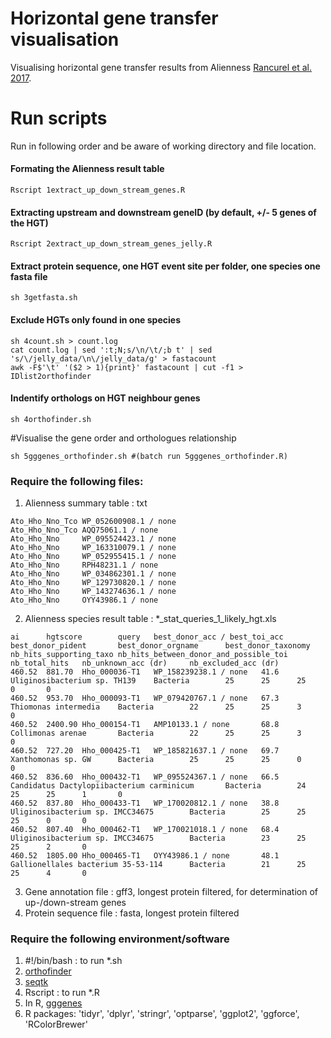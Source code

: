 # Horizontal gene transfer visualisation
Visualising horizontal gene transfer results from Alienness [Rancurel et al. 2017](https://www.mdpi.com/2073-4425/8/10/248).

# Run scripts 
Run in following order and be aware of working directory and file location.

#### Formating the Alienness result table
```
Rscript 1extract_up_down_stream_genes.R 
```
#### Extracting upstream and downstream geneID (by default, +/- 5 genes of the HGT)
```
Rscript 2extract_up_down_stream_genes_jelly.R 
```
#### Extract protein sequence, one HGT event site per folder, one species one fasta file
```
sh 3getfasta.sh
```
#### Exclude HGTs only found in one species
```
sh 4count.sh > count.log
cat count.log | sed ':t;N;s/\n/\t/;b t' | sed 's/\/jelly_data/\n\/jelly_data/g' > fastacount
awk -F$'\t' '($2 > 1){print}' fastacount | cut -f1 > IDlist2orthofinder
```
#### Indentify orthologs on HGT neighbour genes
```
sh 4orthofinder.sh
```
#Visualise the gene order and orthologues relationship
```
sh 5gggenes_orthofinder.sh #(batch run 5gggenes_orthofinder.R)
```

### Require the following files:

1. Alienness summary table : txt
```
Ato_Hho_Nno_Tco WP_052600908.1 / none
Ato_Hho_Nno_Tco AQQ75061.1 / none
Ato_Hho_Nno     WP_095524423.1 / none
Ato_Hho_Nno     WP_163310079.1 / none
Ato_Hho_Nno     WP_052955415.1 / none
Ato_Hho_Nno     RPH48231.1 / none
Ato_Hho_Nno     WP_034862301.1 / none
Ato_Hho_Nno     WP_129730820.1 / none
Ato_Hho_Nno     WP_143274636.1 / none
Ato_Hho_Nno     OYY43986.1 / none
```
2. Alienness species result table : \*_stat_queries_1_likely_hgt.xls
```
ai      hgtscore        query   best_donor_acc / best_toi_acc   best_donor_pident       best_donor_orgname      best_donor_taxonomy     nb_hits_supporting_taxo nb_hits_between_donor_and_possible_toi nb_total_hits   nb_unknown_acc (dr)     nb_excluded_acc (dr)
460.52  881.70  Hho_000036-T1   WP_158239238.1 / none   41.6    Uliginosibacterium sp. TH139    Bacteria        25      25      25      0       0
460.52  953.70  Hho_000093-T1   WP_079420767.1 / none   67.3    Thiomonas intermedia    Bacteria        22      25      25      3       0
460.52  2400.90 Hho_000154-T1   AMP10133.1 / none       68.8    Collimonas arenae       Bacteria        22      25      25      3       0
460.52  727.20  Hho_000425-T1   WP_185821637.1 / none   69.7    Xanthomonas sp. GW      Bacteria        25      25      25      0       0
460.52  836.60  Hho_000432-T1   WP_095524367.1 / none   66.5    Candidatus Dactylopiibacterium carminicum       Bacteria        24      25      25      1       0
460.52  837.80  Hho_000433-T1   WP_170020812.1 / none   38.8    Uliginosibacterium sp. IMCC34675        Bacteria        25      25      25      0       0
460.52  807.40  Hho_000462-T1   WP_170021018.1 / none   68.4    Uliginosibacterium sp. IMCC34675        Bacteria        23      25      25      2       0
460.52  1805.00 Hho_000465-T1   OYY43986.1 / none       48.1    Gallionellales bacterium 35-53-114      Bacteria        21      25      25      4       0
```
3. Gene annotation file : gff3, longest protein filtered, for determination of up-/down-stream genes
4. Protein sequence file : fasta, longest protein filtered

### Require the following environment/software
1. #!/bin/bash : to run \*.sh 
2. [orthofinder](https://github.com/davidemms/OrthoFinder)
3. [seqtk](https://github.com/lh3/seqtk)
4. Rscript : to run \*.R  
5. In R, [gggenes](https://github.com/wilkox/gggenes)
6. R packages: 'tidyr', 'dplyr', 'stringr', 'optparse', 'ggplot2', 'ggforce', 'RColorBrewer'

